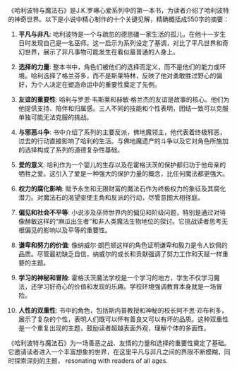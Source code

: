 《哈利波特与魔法石》是J.K.罗琳心爱系列中的第一本书，为读者介绍了哈利波特的神奇世界。以下是小说中精心制作的十个关键见解，精确概括成550字的摘要：

1. **平凡与非凡**: 哈利波特是一个与疏忽的德思礓一家生活的孤儿，在他十一岁生日时发现自己是一名巫师。这一启示为系列设定了基调，对比了平凡世界和奇幻世界，展示了非凡事物可能发生在看似最普通的人身上。

2. **选择的力量**: 整本书中，角色们被他们的选择而定义，而不是他们的能力或环境。哈利选择了格兰芬多，而不是斯莱特林，反映了他对勇敢胜过野心的偏好，为个人决定在塑造命运中的重要性奠定了先例。

3. **友谊的重要性**: 哈利与罗恩·韦斯莱和赫敏·格兰杰的友谊是故事的核心。他们为他提供支持、陪伴和归属感。三人不同的技能和个性表明，团结一致可以克服单独可能无法克服的挑战。

4. **与邪恶斗争**: 书中介绍了系列的主要反派，佛地魔领主，他代表着终极邪恶，过去的行动直接影响了哈利的生活。与佛地魔遗产的斗争以及它对角色所施加的选择构成了系列的道德复杂性基础。

5. **爱的意义**: 哈利作为一个婴儿的生存以及在霍格沃茨的保护都归功于他母亲的牺牲之爱。这引入了爱是一种强大的保护力量的概念，比任何魔法都更强大。

6. **权力的腐化影响**: 赋予永生和无限财富的魔法石作为终极权力的象征及其腐化潜力。对魔法石的渴望驱使主角和反派的行动，尽管意图大相径庭。

7. **偏见和社会不平等**: 小说涉及巫师世界内的偏见和阶级问题，特别是通过对待像赫敏这样的“麻瓜出生者”和非人类魔法生物地位的探讨。它挑战读者思考无根偏见的影响以及平等的重要性。

8. **谦卑和努力的价值**: 像纳威尔·朗巴顿这样的角色证明谦卑和毅力是令人钦佩的品质。尽管最初缺乏自信，纳威尔的成长和贡献强调了努力工作和天赋一样重要的主题。

9. **学习的神秘和冒险**: 霍格沃茨魔法学校是一个学习的地方，学生不仅学习魔法，还学习好奇心的价值和发现的乐趣。学校环境强调教育本身就是一场冒险。

10. **人性的双重性**: 书中的角色，包括斯内普教授和神秘的校长阿不思·邓布利多，展示了复杂的个性，表明人们既可以怀有善良又可以有坏的品质。这种双重性是一个重复出现的主题，鼓励读者超越表面外观，理解个体的多面性。

《哈利波特与魔法石》为一场善恶之战、友情的力量和选择的重要性奠定了基础。它邀请读者进入一个丰富想象的世界，在这里平凡与非凡之间的界限不断模糊，同时探索深刻的主题， resonating with readers of all ages.